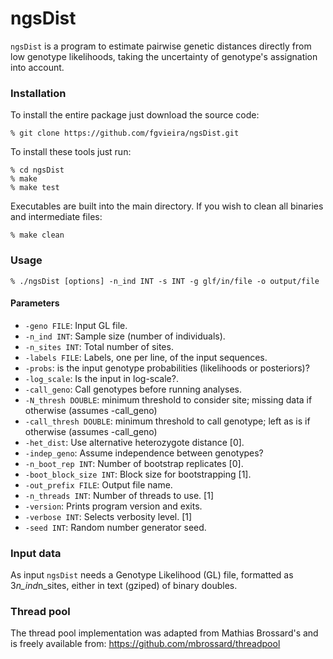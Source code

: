 # ngsDist

`ngsDist` is a program to estimate pairwise genetic distances directly from low genotype likelihoods, taking the uncertainty of genotype's assignation into account.


### Installation

To install the entire package just download the source code:

    % git clone https://github.com/fgvieira/ngsDist.git

To install these tools just run:

    % cd ngsDist
    % make
    % make test

Executables are built into the main directory. If you wish to clean all binaries and intermediate files:

    % make clean

### Usage

    % ./ngsDist [options] -n_ind INT -s INT -g glf/in/file -o output/file

#### Parameters
* `-geno FILE`: Input GL file.
* `-n_ind INT`: Sample size (number of individuals).
* `-n_sites INT`: Total number of sites.
* `-labels FILE`: Labels, one per line, of the input sequences.
* `-probs`: is the input genotype probabilities (likelihoods or posteriors)?
* `-log_scale`: Is the input in log-scale?.
* `-call_geno`: Call genotypes before running analyses.
* `-N_thresh DOUBLE`: minimum threshold to consider site; missing data if otherwise (assumes -call_geno) 
* `-call_thresh DOUBLE`: minimum threshold to call genotype; left as is if otherwise (assumes -call_geno)
* `-het_dist`: Use alternative heterozygote distance [0].
* `-indep_geno`: Assume independence between genotypes?
* `-n_boot_rep INT`: Number of bootstrap replicates [0].
* `-boot_block_size INT`: Block size for bootstrapping [1].
* `-out_prefix FILE`: Output file name.
* `-n_threads INT`: Number of threads to use. [1]
* `-version`: Prints program version and exits.
* `-verbose INT`: Selects verbosity level. [1]
* `-seed INT`: Random number generator seed.

### Input data
As input `ngsDist` needs a Genotype Likelihood (GL) file, formatted as 3*n_ind*n_sites, either in text (gziped) of binary doubles.

### Thread pool
The thread pool	implementation was adapted from Mathias Brossard's and is freely available from:
https://github.com/mbrossard/threadpool
